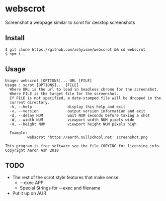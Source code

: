 # webscrot

Screenshot a webpage similar to scrot for desktop screenshots

## Install
```
$ git clone https://github.com/ashyisme/webscrot && cd webscrot
$ npm i .
```

## Usage

```
Usage: webscrot [OPTIONS]... URL [FILE]
Usage : scrot [OPTIONS]... [FILE]
  Where URL is the url to load in headless chrome for the screenshot.
  Where FILE is the target file for the screenshot.
  If FILE is not specified, a date-stamped file will be dropped in the
  current directory.
  -h, --help                display this help and exit
  -v, --version             output version information and exit
  -d, --delay NUM           wait NUM seconds before taking a shot
  -W, --width NUM           viewport width NUM pixels wide
  -H, --height NUM          viewport height NUM pixels high

  Example:
          webscrot 'https://earth.nullschool.net' screenshot.png

This program is free software see the file COPYING for licensing info.
Copyright Aaron Ash 2018
```

## TODO

* The rest of the scrot style features that make sense:
  * --exec APP
  * Special Strings for --exec and filename
* Put it up on AUR
